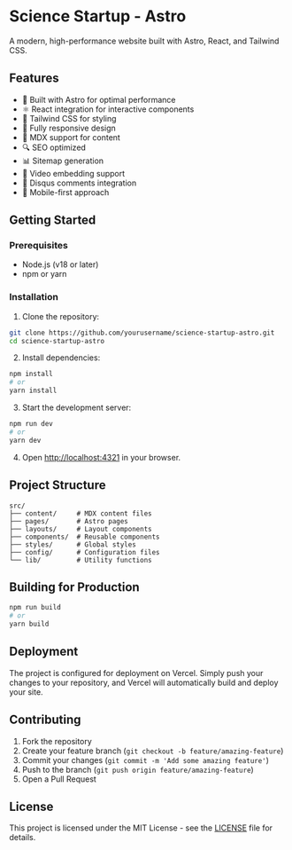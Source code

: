 # Science Startup - Astro

A modern, high-performance website built with Astro, React, and Tailwind CSS.

## Features

- 🚀 Built with Astro for optimal performance
- ⚛️ React integration for interactive components
- 🎨 Tailwind CSS for styling
- 📱 Fully responsive design
- 📝 MDX support for content
- 🔍 SEO optimized
- 📊 Sitemap generation
- 🎥 Video embedding support
- 💬 Disqus comments integration
- 📱 Mobile-first approach

## Getting Started

### Prerequisites

- Node.js (v18 or later)
- npm or yarn

### Installation

1. Clone the repository:
```bash
git clone https://github.com/yourusername/science-startup-astro.git
cd science-startup-astro
```

2. Install dependencies:
```bash
npm install
# or
yarn install
```

3. Start the development server:
```bash
npm run dev
# or
yarn dev
```

4. Open [http://localhost:4321](http://localhost:4321) in your browser.

## Project Structure

```
src/
├── content/     # MDX content files
├── pages/       # Astro pages
├── layouts/     # Layout components
├── components/  # Reusable components
├── styles/      # Global styles
├── config/      # Configuration files
└── lib/         # Utility functions
```

## Building for Production

```bash
npm run build
# or
yarn build
```

## Deployment

The project is configured for deployment on Vercel. Simply push your changes to your repository, and Vercel will automatically build and deploy your site.

## Contributing

1. Fork the repository
2. Create your feature branch (`git checkout -b feature/amazing-feature`)
3. Commit your changes (`git commit -m 'Add some amazing feature'`)
4. Push to the branch (`git push origin feature/amazing-feature`)
5. Open a Pull Request

## License

This project is licensed under the MIT License - see the [LICENSE](LICENSE) file for details.

